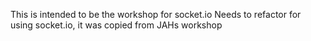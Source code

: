 This is intended to be the workshop for socket.io
                Needs to refactor for using socket.io, it was copied from JAHs workshop
